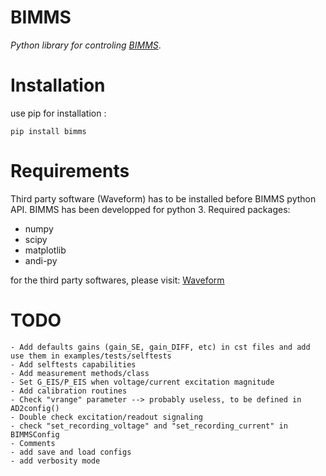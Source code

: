 # BIMMS
*Python library for controling [BIMMS](https://www.hardware-x.com/article/S2468-0672(22)00132-8/fulltext)*.


# Installation

use pip for installation : 
```
pip install bimms
```

# Requirements

Third party software (Waveform) has to be installed before BIMMS python API. 
BIMMS has been developped for python 3.
Required packages:
- numpy
- scipy
- matplotlib
- andi-py


for the third party softwares, please visit:
[Waveform](https://digilent.com/shop/software/digilent-waveforms/)

# TODO
    - Add defaults gains (gain_SE, gain_DIFF, etc) in cst files and add use them in examples/tests/selftests
    - Add selftests capabilities
    - Add measurement methods/class 
    - Set G_EIS/P_EIS when voltage/current excitation magnitude 
    - Add calibration routines 
    - Check "vrange" parameter --> probably useless, to be defined in AD2config()
    - Double check excitation/readout signaling
    - check "set_recording_voltage" and "set_recording_current" in BIMMSConfig
    - Comments
    - add save and load configs
    - add verbosity mode
